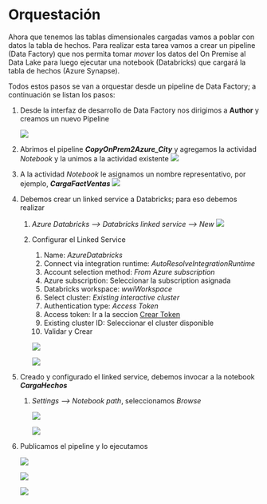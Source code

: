 # Orquestación
Ahora que tenemos las tablas dimensionales cargadas vamos a poblar con datos la tabla de hechos. Para realizar esta tarea vamos a crear un 
pipeline (Data Factory) que nos permita tomar _mover_ los datos del On Premise al Data Lake para luego ejecutar una notebook (Databricks) que cargará la tabla de hechos (Azure Synapse).

Todos estos pasos se van a orquestar desde un pipeline de Data Factory; a continuación se listan los pasos:

1. Desde la interfaz de desarrollo de Data Factory nos dirigimos a **Author** y creamos un nuevo Pipeline
	
	<img src="images/Pipeline_city_01.png"/><br/>
	        
2. Abrimos el pipeline **_CopyOnPrem2Azure_City_** y agregamos la actividad _Notebook_ y la unimos a la actividad existente
	<img src="images/Pipeline_factVentas_01.png"/><br/>

3. A la actividad _Notebook_ le asignamos un nombre representativo, por ejemplo, **_CargaFactVentas_**
	<img src="images/Pipeline_factVentas_02.png"/><br/>

4. Debemos crear un linked service a Databricks; para eso debemos realizar
	1. _Azure Databricks --> Databricks linked service --> New_
		<img src="images/Pipeline_factVentas_03.png"/><br/>
	2. Configurar el Linked Service
		1. Name: _AzureDatabricks_
		2. Connect via integration runtime: _AutoResolveIntegrationRuntime_
		3. Account selection method: _From Azure subscription_
		4. Azure subscription: Seleccionar la subscription asignada
		5. Databricks workspace: _wwiWorkspace_ 
		6. Select cluster: _Existing interactive cluster_
		7. Authentication type: _Access Token_
		8. Access token: Ir a la seccion [Crear Token]()
		9. Existing cluster ID: Seleccionar el cluster disponible
		10. Validar y Crear
		
		<img src="images/Pipeline_factVentas_04.png"/><br/>
		
		<img src="images/Pipeline_factVentas_05.png"/><br/>

5. Creado y configurado el linked service, debemos invocar a la notebook **_CargaHechos_**
	1. _Settings --> Notebook path_, seleccionamos _Browse_
		
		<img src="images/Pipeline_factVentas_06.png"/><br/>
		
		<img src="images/Pipeline_factVentas_07.png"/><br/>

6. Publicamos el pipeline y lo ejecutamos
	
	<img src="images/Pipeline_factVentas_08.png"/><br/>
	
	<img src="images/Pipeline_factVentas_09.png"/><br/>
	
	<img src="images/Pipeline_factVentas_10.png"/><br/>	
